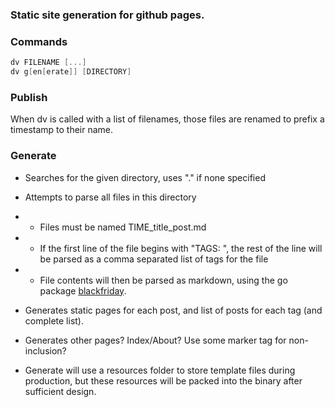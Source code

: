 ### Static site generation for github pages.

### Commands
```go
dv FILENAME [...]
dv g[en[erate]] [DIRECTORY]
```

### Publish
When dv is called with a list of filenames, those files are renamed to prefix a timestamp to their name.

### Generate
* Searches for the given directory, uses "." if none specified
* Attempts to parse all files in this directory
* * Files must be named TIME\_title\_post.md
* * If the first line of the file begins with "TAGS: ", the rest of the line will be parsed as a comma separated list of tags for the file
* * File contents will then be parsed as markdown, using the go package [blackfriday]("https://github.com/russross/blackfriday").

* Generates static pages for each post, and list of posts for each tag (and complete list).
* Generates other pages?  Index/About?  Use some marker tag for non-inclusion?
* Generate will use a resources folder to store template files during production, but these resources will be packed into the binary after sufficient design.




